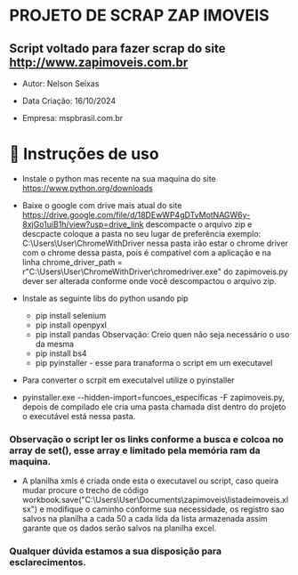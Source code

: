 # PROJETO DE SCRAP ZAP IMOVEIS

## Script voltado para fazer scrap do site http://www.zapimoveis.com.br
- Autor: Nelson Seixas

- Data Criação: 16/10/2024

- Empresa: mspbrasil.com.br 

# :hammer: Instruções de uso

- Instale o python mas recente na sua maquina do site https://www.python.org/downloads

- Baixe o google com drive mais atual do site https://drive.google.com/file/d/18DEwWP4gDTvMotNAGW6y-8xjGo1uiB1h/view?usp=drive_link descompacte o arquivo zip e descpacte  coloque a pasta no seu  lugar de preferência exemplo: C:\Users\User\ChromeWithDriver  nessa pasta irão estar o chrome driver com o chrome dessa pasta, pois é compatível com a aplicação e na linha  chrome_driver_path = r"C:\Users\User\ChromeWithDriver\chromedriver.exe" do zapimoveis.py dever ser alterada conforme onde você descompactou o arquivo zip.  

- Instale as seguinte libs do python usando pip 
    - pip install selenium
    - pip install openpyxl
    - pip install pandas  Observação: Creio quen não seja necessário o uso da mesma
    - pip install bs4 
    - pip pyinstaller - esse para tranaforma o script em um executavel


- Para converter o scrpit em executalvel utilize o pyinstaller  

- pyinstaller.exe --hidden-import=funcoes_especificas -F zapimoveis.py, depois de compilado ele cria uma pasta chamada dist dentro do projeto o executável está nessa pasta.

### Observação o script ler os links conforme a busca e colcoa no array de set(), esse array e limitado pela memória ram da maquina. 

- A planilha xmls é criada onde esta o executavel ou script, caso queira mudar procure o trecho de código   workbook.save("C:\Users\User\Documents\zapimoveis\listadeimoveis.xlsx")  e modifique o caminho conforme sua necessidade, os registro sao salvos na planilha a cada 50 a cada lida da lista armazenada assim garante que os dados serão salvos na planilha excel.

### Qualquer dúvida estamos a sua disposição para esclarecimentos.





 

